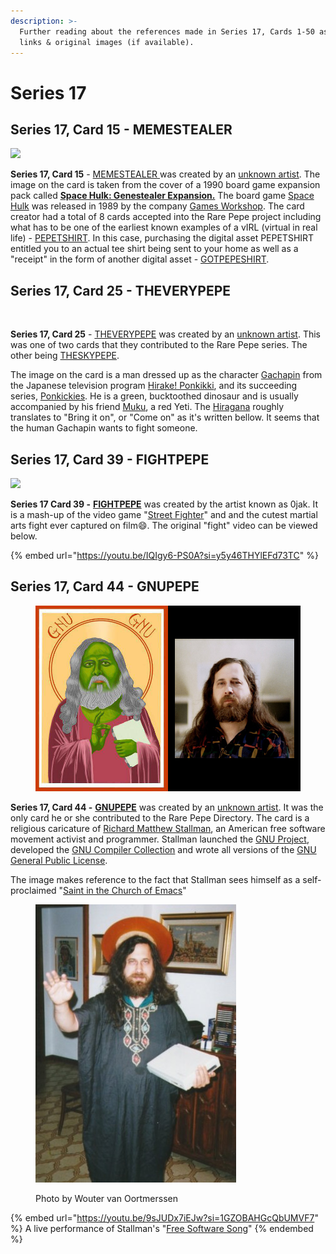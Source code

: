 ```yaml
---
description: >-
  Further reading about the references made in Series 17, Cards 1-50 as well as
  links & original images (if available).
---
```


# Series 17

## Series 17, Card 15 - MEMESTEALER

![](<../../../.gitbook/assets/S17 C15 - MEMESTEALER source and card.jpg>)

**Series 17, Card 15** - [MEMESTEALER ](https://pepe.wtf/asset/MEMESTEALER)was created by an [unknown artist](https://pepe.wtf/artists/15qdhYM8WXZQUCPsR1oeoWkfCmBgeUZXht). The image on the card is taken from the cover of a 1990 board game expansion pack called [**Space Hulk: Genestealer Expansion.**](https://boardgamegeek.com/boardgame/13393/space-hulk-genestealer-expansion) The board game [Space Hulk](https://en.wikipedia.org/wiki/Space\_Hulk) was released in 1989 by the company [Games Workshop](https://en.wikipedia.org/wiki/Games\_Workshop). The card creator had a total of 8 cards accepted into the Rare Pepe project including what has to be one of the earliest known examples of a vIRL (virtual in real life) - [PEPETSHIRT](https://pepe.wtf/asset/PEPETSHIRT). In this case, purchasing the digital asset PEPETSHIRT entitled you to an actual tee shirt being sent to your home as well as a "receipt" in the form of another digital asset - [GOTPEPESHIRT](https://pepe.wtf/asset/GOTPEPESHIRT).&#x20;

## Series 17, Card 25 - THEVERYPEPE

<figure><img src="../../../.gitbook/assets/S17 C25 - THEVERYPEPE card and source.jpg" alt=""><figcaption></figcaption></figure>

**Series 17, Card 25** - [THEVERYPEPE](https://pepe.wtf/asset/THEVERYPEPE) was created by an [unknown artist](https://pepe.wtf/artists/1P1JukVHAHwqQcSKhPBgTsPp4oiR33163s). This was one of two cards that they contributed to the Rare Pepe series. The other being [THESKYPEPE](https://pepe.wtf/asset/THESKYPEPE).

The image on the card is a man dressed up as the character [Gachapin](https://en.wikipedia.org/wiki/Gachapin) from the Japanese television program [Hirake! Ponkikki](https://www.imdb.com/title/tt15227182/), and its succeeding series, [Ponkickies](https://en.moegirl.org.cn/Ponkickies). He is a green, bucktoothed dinosaur and is usually accompanied by his friend [Muku](http://ilovetheyeti.blogspot.com/2009/06/mukku-yeti.html), a red Yeti. The [Hiragana](https://en.wikipedia.org/wiki/Hiragana) roughly translates to "Bring it on", or "Come on" as it's written bellow. It seems that the human Gachapin wants to fight someone.&#x20;

## Series 17, Card 39 - FIGHTPEPE

![](<../../../.gitbook/assets/S17 C39 - FIGHTPEPE card and source.jpg>)

**Series 17 Card 39 -** [**FIGHTPEPE**](https://pepe.wtf/asset/FIGHTPEPE) was created by the artist known as 0jak. It is a mash-up of the video game "[Street Fighter](https://streetfighter.fandom.com/wiki/Street\_Fighter\_Wiki)" and and the cutest martial arts fight ever captured on film:smile:. The original "fight" video can be viewed below.

{% embed url="https://youtu.be/IQIgy6-PS0A?si=y5y46THYlEFd73TC" %}

## Series 17, Card 44 - GNUPEPE

<figure><img src="../../../.gitbook/assets/S17 C44 - GNUPEPE copy.jpg" alt=""><figcaption></figcaption></figure>

**Series 17, Card 44 -** [**GNUPEPE**](https://pepe.wtf/asset/GNUPEPE) was created by an [unknown artist](https://pepe.wtf/artists/12EExgjjzgnxuwidp9VbaTDQR4ttiyAzp6). It was the only card he or she contributed to the Rare Pepe Directory. The card is a religious caricature of [Richard Matthew Stallman](https://en.wikipedia.org/wiki/Richard\_Stallman), an American free software movement activist and programmer. Stallman launched the [GNU Project](https://en.wikipedia.org/wiki/GNU\_Project),  developed the [GNU Compiler Collection](https://en.wikipedia.org/wiki/GNU\_Compiler\_Collection) and wrote all versions of the [GNU General Public License](https://en.wikipedia.org/wiki/GNU\_General\_Public\_License).&#x20;

The image makes reference to the fact that Stallman sees himself as a self-proclaimed "[Saint in the Church of Emacs](https://stallman.org/saint.html)"&#x20;

<figure><img src="../../../.gitbook/assets/saintignucius.jpg" alt=""><figcaption><p>Photo by Wouter van Oortmerssen</p></figcaption></figure>



{% embed url="https://youtu.be/9sJUDx7iEJw?si=1GZOBAHGcQbUMVF7" %}
A live performance of Stallman's "[Free Software Song](https://en.wikipedia.org/wiki/Free\_Software\_Song)"
{% endembed %}

